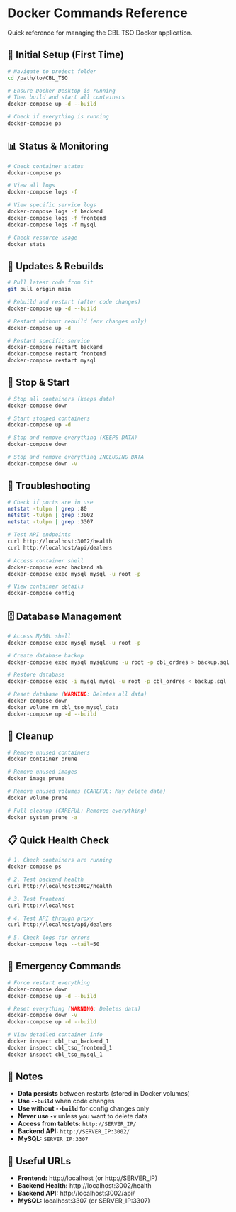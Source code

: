 # Docker Commands Reference

Quick reference for managing the CBL TSO Docker application.

## 🚀 **Initial Setup (First Time)**

```bash
# Navigate to project folder
cd /path/to/CBL_TSO

# Ensure Docker Desktop is running
# Then build and start all containers
docker-compose up -d --build

# Check if everything is running
docker-compose ps
```

## 📊 **Status & Monitoring**

```bash
# Check container status
docker-compose ps

# View all logs
docker-compose logs -f

# View specific service logs
docker-compose logs -f backend
docker-compose logs -f frontend
docker-compose logs -f mysql

# Check resource usage
docker stats
```

## 🔄 **Updates & Rebuilds**

```bash
# Pull latest code from Git
git pull origin main

# Rebuild and restart (after code changes)
docker-compose up -d --build

# Restart without rebuild (env changes only)
docker-compose up -d

# Restart specific service
docker-compose restart backend
docker-compose restart frontend
docker-compose restart mysql
```

## 🛑 **Stop & Start**

```bash
# Stop all containers (keeps data)
docker-compose down

# Start stopped containers
docker-compose up -d

# Stop and remove everything (KEEPS DATA)
docker-compose down

# Stop and remove everything INCLUDING DATA
docker-compose down -v
```

## 🔧 **Troubleshooting**

```bash
# Check if ports are in use
netstat -tulpn | grep :80
netstat -tulpn | grep :3002
netstat -tulpn | grep :3307

# Test API endpoints
curl http://localhost:3002/health
curl http://localhost/api/dealers

# Access container shell
docker-compose exec backend sh
docker-compose exec mysql mysql -u root -p

# View container details
docker-compose config
```

## 🗄️ **Database Management**

```bash
# Access MySQL shell
docker-compose exec mysql mysql -u root -p

# Create database backup
docker-compose exec mysql mysqldump -u root -p cbl_ordres > backup.sql

# Restore database
docker-compose exec -i mysql mysql -u root -p cbl_ordres < backup.sql

# Reset database (WARNING: Deletes all data)
docker-compose down
docker volume rm cbl_tso_mysql_data
docker-compose up -d --build
```

## 🧹 **Cleanup**

```bash
# Remove unused containers
docker container prune

# Remove unused images
docker image prune

# Remove unused volumes (CAREFUL: May delete data)
docker volume prune

# Full cleanup (CAREFUL: Removes everything)
docker system prune -a
```

## 📋 **Quick Health Check**

```bash
# 1. Check containers are running
docker-compose ps

# 2. Test backend health
curl http://localhost:3002/health

# 3. Test frontend
curl http://localhost

# 4. Test API through proxy
curl http://localhost/api/dealers

# 5. Check logs for errors
docker-compose logs --tail=50
```

## 🚨 **Emergency Commands**

```bash
# Force restart everything
docker-compose down
docker-compose up -d --build

# Reset everything (WARNING: Deletes data)
docker-compose down -v
docker-compose up -d --build

# View detailed container info
docker inspect cbl_tso_backend_1
docker inspect cbl_tso_frontend_1
docker inspect cbl_tso_mysql_1
```

## 📝 **Notes**

- **Data persists** between restarts (stored in Docker volumes)
- **Use `--build`** when code changes
- **Use without `--build`** for config changes only
- **Never use `-v`** unless you want to delete data
- **Access from tablets:** `http://SERVER_IP/`
- **Backend API:** `http://SERVER_IP:3002/`
- **MySQL:** `SERVER_IP:3307`

## 🔗 **Useful URLs**

- **Frontend:** http://localhost (or http://SERVER_IP)
- **Backend Health:** http://localhost:3002/health
- **Backend API:** http://localhost:3002/api/
- **MySQL:** localhost:3307 (or SERVER_IP:3307)
